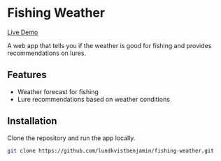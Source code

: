 # Fishing Weather  
[Live Demo](https://lundkvistbenjamin.github.io/Fishing-Weather/)  

A web app that tells you if the weather is good for fishing and provides recommendations on lures.  

## Features  
- Weather forecast for fishing  
- Lure recommendations based on weather conditions  

## Installation  
Clone the repository and run the app locally.  

```bash
git clone https://github.com/lundkvistbenjamin/fishing-weather.git
